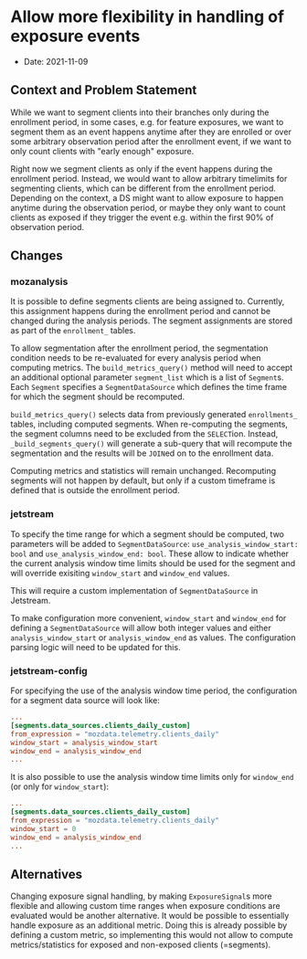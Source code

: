 # Allow more flexibility in handling of exposure events

* Date: 2021-11-09

## Context and Problem Statement

While we want to segment clients into their branches only during the enrollment period, in some cases, e.g. for feature exposures, we want to segment them as an event happens anytime after they are enrolled or over some arbitrary observation period after the enrollment event, if we want to only count clients with "early enough" exposure.

Right now we segment clients as only if the event happens during the enrollment period.
Instead, we would want to allow arbitrary timelimits for segmenting clients, which can be different from the enrollment period. Depending on the context, a DS might want to allow exposure to happen anytime during the observation period, or maybe they only want to count clients as exposed if they trigger the event e.g. within the first 90% of observation period.

## Changes


### mozanalysis

It is possible to define segments clients are being assigned to. Currently, this assignment happens during the enrollment period and cannot be changed during the analysis periods. The segment assignments are stored as part of the `enrollment_` tables.

To allow segmentation after the enrollment period, the segmentation condition needs to be re-evaluated for every analysis period when computing metrics. The `build_metrics_query()` method will need to accept an additional optional parameter `segment_list` which is a list of `Segment`s. Each `Segment` specifies a `SegmentDataSource` which defines the time frame for which the segment should be recomputed.

`build_metrics_query()` selects data from previously generated `enrollments_` tables, including computed segments. When re-computing the segments, the segment columns need to be excluded from the `SELECT`ion. Instead, `_build_segments_query()` will generate a sub-query that will recompute the segmentation and the results will be `JOIN`ed on to the enrollment data.

Computing metrics and statistics will remain unchanged. Recomputing segments will not happen by default, but only if a custom timeframe is defined that is outside the enrollment period.

### jetstream

To specify the time range for which a segment should be computed, two parameters will be added to `SegmentDataSource`: `use_analysis_window_start: bool` and `use_analysis_window_end: bool`. These allow to indicate whether the current analysis window time limits should be used for the segment and will override exisiting `window_start` and `window_end` values.

This will require a custom implementation of `SegmentDataSource` in Jetstream.

To make configuration more convenient, `window_start` and `window_end` for defining a `SegmentDataSource` will allow both integer values and either `analysis_window_start` or `analysis_window_end` as values. The configuration parsing logic will need to be updated for this.

### jetstream-config

For specifying the use of the analysis window time period, the configuration for a segment data source will look like:

```toml
...
[segments.data_sources.clients_daily_custom]
from_expression = "mozdata.telemetry.clients_daily"
window_start = analysis_window_start
window_end = analysis_window_end
...
```

It is also possible to use the analysis window time limits only for `window_end` (or only for `window_start`):

```toml
...
[segments.data_sources.clients_daily_custom]
from_expression = "mozdata.telemetry.clients_daily"
window_start = 0
window_end = analysis_window_end
...
```


## Alternatives

Changing exposure signal handling, by making `ExposureSignal`s more flexible and allowing custom time ranges when exposure conditions are evaluated would be another alternative. It would be possible to essentially handle exposure as an additional metric. Doing this is already possible by defining a custom metric, so implementing this would not allow to compute metrics/statistics for exposed and non-exposed clients (=segments).

